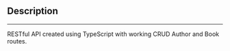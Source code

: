 ## Description

---

RESTful API created using TypeScript with working CRUD Author and Book routes.
